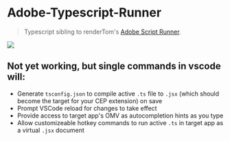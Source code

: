 # Adobe-Typescript-Runner

> Typescript sibling to renderTom's [Adobe Script Runner](https://github.com/rendertom/VSCode-Adobe-Script-Runner).

![](https://thumbs.gfycat.com/ImpressiveFondGreatargus-size_restricted.gif)

## Not yet working, but single commands in vscode will:

* Generate `tsconfig.json` to compile active `.ts` file to `.jsx` (which should become the target for your CEP extension) on save
* Prompt VSCode reload for changes to take effect
* Provide access to target app's OMV as autocompletion hints as you type
* Allow customizeable hotkey commands to run active `.ts` in target app as a virtual `.jsx` document